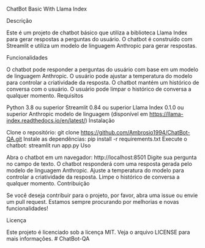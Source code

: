 ChatBot Basic With Llama Index

Descrição

Este é um projeto de chatbot básico que utiliza a biblioteca Llama Index para gerar respostas a perguntas do usuário. O chatbot é construído com Streamlit e utiliza um modelo de linguagem Anthropic para gerar respostas.

Funcionalidades

O chatbot pode responder a perguntas do usuário com base em um modelo de linguagem Anthropic.
O usuário pode ajustar a temperatura do modelo para controlar a criatividade da resposta.
O chatbot mantém um histórico de conversa com o usuário.
O usuário pode limpar o histórico de conversa a qualquer momento.
Requisitos

Python 3.8 ou superior
Streamlit 0.84 ou superior
Llama Index 0.1.0 ou superior
Anthropic modelo de linguagem (disponível em https://llama-index.readthedocs.io/en/latest/)
Instalação

Clone o repositório: git clone https://github.com/Ambrosio1994/ChatBot-QA.git
Instale as dependências: pip install -r requirements.txt
Execute o chatbot: streamlit run app.py
Uso

Abra o chatbot em um navegador: http://localhost:8501
Digite sua pergunta no campo de texto.
O chatbot responderá com uma resposta gerada pelo modelo de linguagem Anthropic.
Ajuste a temperatura do modelo para controlar a criatividade da resposta.
Limpe o histórico de conversa a qualquer momento.
Contribuição

Se você deseja contribuir para o projeto, por favor, abra uma issue ou envie um pull request. Estamos sempre procurando por melhorias e novas funcionalidades!

Licença

Este projeto é licenciado sob a licença MIT. Veja o arquivo LICENSE para mais informações.
#   C h a t B o t - Q A  
 